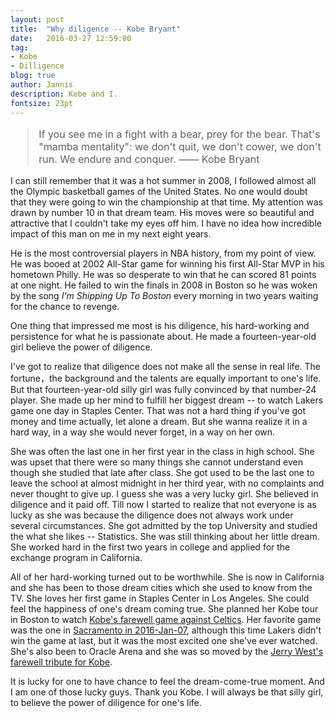 ```yaml
---
layout: post
title:  "Why diligence -- Kobe Bryant"
date:   2016-03-27 12:59:00
tag:
- Kobe
- Dilligence
blog: true
author: Jannis
description: Kobe and I.
fontsize: 23pt
---
```



<font size="3.5">
<blockquote>
If you see me in a fight with a bear, prey for the bear. That's "mamba mentality":   we don't quit, we don't cower, we don't run. We endure and conquer. —— Kobe Bryant
</blockquote>
</font>


I can still remember that it was a hot summer in 2008, I followed almost all the Olympic basketball games of the United States. No one would doubt that they were going to win the championship at that time. My attention was drawn by number 10 in that dream team. His moves were so beautiful and attractive that I couldn't take my eyes off him. I have no idea how incredible impact of this man on me in my next eight years. <br>

He is the most controversial players in NBA history, from my point of view. He was booed at 2002 All-Star game for winning his first All-Star MVP in his hometown Philly. He was so desperate to win that he can scored 81 points at one night. He failed to win the finals in 2008 in Boston so he was woken by the song <i>I'm Shipping Up To Boston</i> every morning in two years waiting for the chance to revenge.

One thing that impressed me most is his diligence, his hard-working and persistence for what he is passionate about. He made a fourteen-year-old girl believe the power of diligence.

I've got to realize that diligence does not make all the sense in real life. The fortune，the background and the talents are equally important to one's life. But that fourteen-year-old silly girl was fully convinced by that number-24 player. She made up her mind to fulfill her biggest dream -- to watch Lakers game one day in Staples Center. That was not a hard thing if you've got money and time actually, let alone a dream. But she wanna realize it in a hard way, in a way she would never forget, in a way on her own.

She was often the last one in her first year in the class in high school. She was upset that there were so many things she cannot understand even though she studied that late after class. She got used to be the last one to leave the school at almost midnight in her third year, with no complaints and never thought to give up. I guess she was a very lucky girl. She believed in diligence and it paid off. Till now I started to realize that not everyone is as lucky as she was because the diligence does not always work under several circumstances. She got admitted by the top University and studied the what she likes -- Statistics. She was still thinking about her little dream. She worked hard in the first two years in college and applied for the exchange program in California.

All of her hard-working turned out to be worthwhile. She is now in California and she has been to those dream cities which she used to know from the TV. She loves her first game in Staples Center in Los Angeles. She could feel the happiness of one's dream coming true. She planned her Kobe tour in Boston to watch [Kobe's farewell game against Celtics](https://www.youtube.com/watch?v=hDdJGoGr75M). Her favorite game was the one in [Sacramento in 2016-Jan-07](https://www.youtube.com/watch?v=mHEamjhrapM), although this time Lakers didn't win the game at last, but it was the most excited one she've ever watched. She's also been to Oracle Arena and she was so moved by the [Jerry West's farewell tribute for Kobe](https://www.youtube.com/watch?v=s7M3xZGVQ9M).

It is lucky for one to have chance to feel the dream-come-true moment. And I am one of those lucky guys. Thank you Kobe. I will always be that silly girl, to believe the power of diligence for one's life.
